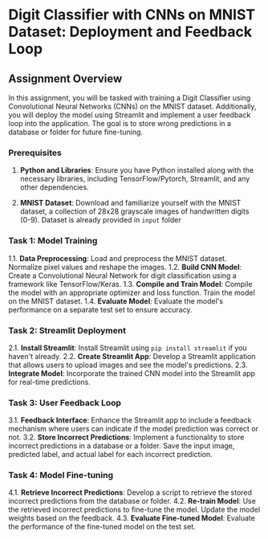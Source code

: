 # Digit Classifier with CNNs on MNIST Dataset: Deployment and Feedback Loop

## Assignment Overview

In this assignment, you will be tasked with training a Digit Classifier using Convolutional Neural Networks (CNNs) on the MNIST dataset. Additionally, you will deploy the model using Streamlit and implement a user feedback loop into the application. The goal is to store wrong predictions in a database or folder for future fine-tuning.

### Prerequisites

1. **Python and Libraries**: Ensure you have Python installed along with the necessary libraries, including TensorFlow/Pytorch, Streamlit, and any other dependencies.

2. **MNIST Dataset**: Download and familiarize yourself with the MNIST dataset, a collection of 28x28 grayscale images of handwritten digits (0-9). Dataset is already provided in `input` folder

### Task 1: Model Training

1.1. **Data Preprocessing**: Load and preprocess the MNIST dataset. Normalize pixel values and reshape the images.
1.2. **Build CNN Model**: Create a Convolutional Neural Network for digit classification using a framework like TensorFlow/Keras.
1.3. **Compile and Train Model**: Compile the model with an appropriate optimizer and loss function. Train the model on the MNIST dataset.
1.4. **Evaluate Model**: Evaluate the model's performance on a separate test set to ensure accuracy.

### Task 2: Streamlit Deployment

2.1. **Install Streamlit**: Install Streamlit using `pip install streamlit` if you haven't already.
2.2. **Create Streamlit App**: Develop a Streamlit application that allows users to upload images and see the model's predictions.
2.3. **Integrate Model**: Incorporate the trained CNN model into the Streamlit app for real-time predictions.

### Task 3: User Feedback Loop

3.1. **Feedback Interface**: Enhance the Streamlit app to include a feedback mechanism where users can indicate if the model prediction was correct or not.
3.2. **Store Incorrect Predictions**: Implement a functionality to store incorrect predictions in a database or a folder. Save the input image, predicted label, and actual label for each incorrect prediction.

### Task 4: Model Fine-tuning

4.1. **Retrieve Incorrect Predictions**: Develop a script to retrieve the stored incorrect predictions from the database or folder.
4.2. **Re-train Model**: Use the retrieved incorrect predictions to fine-tune the model. Update the model weights based on the feedback.
4.3. **Evaluate Fine-tuned Model**: Evaluate the performance of the fine-tuned model on the test set.
